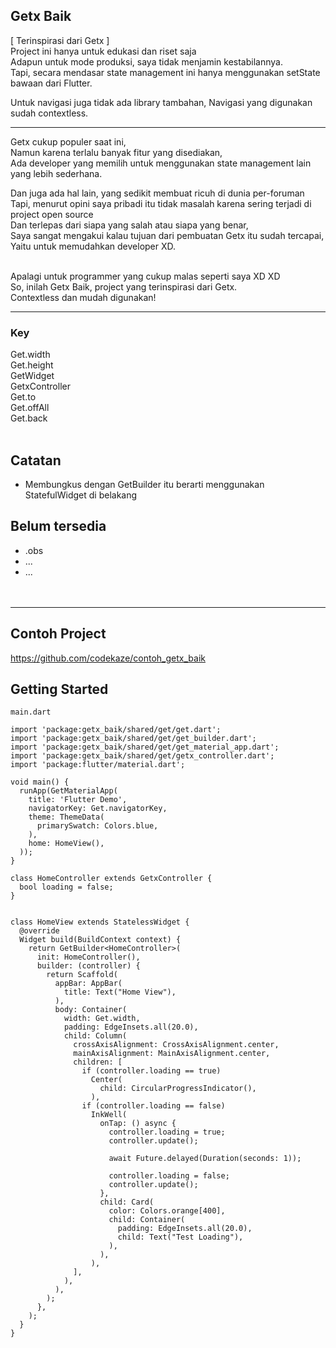 ## Getx Baik
[ Terinspirasi dari Getx ]<br>
Project ini hanya untuk edukasi dan riset saja<br>
Adapun untuk mode produksi, saya tidak menjamin kestabilannya.<br>
Tapi, secara mendasar state management ini hanya menggunakan setState bawaan dari Flutter.

Untuk navigasi juga tidak ada library tambahan,
Navigasi yang digunakan sudah contextless.

<hr/>

Getx cukup populer saat ini,<br>
Namun karena terlalu banyak fitur yang disediakan,<br>
Ada developer yang memilih untuk menggunakan state management lain yang lebih sederhana.<br>

Dan juga ada hal lain, yang sedikit membuat ricuh di dunia per-foruman<br>
Tapi, menurut opini saya pribadi itu tidak masalah karena sering terjadi di project open source<br>
Dan terlepas dari siapa yang salah atau siapa yang benar,<br>
Saya sangat mengakui kalau tujuan dari pembuatan Getx itu sudah tercapai,<br>
Yaitu untuk memudahkan developer XD.<br><br>

Apalagi untuk programmer yang cukup malas seperti saya XD XD <br>
So, inilah Getx Baik, project yang terinspirasi dari Getx.<br>
Contextless dan mudah digunakan!

<hr/>

### Key
Get.width<br>
Get.height<br>
GetWidget<br>
GetxController<br>
Get.to<br>
Get.offAll<br>
Get.back<br><br>



## Catatan
- Membungkus dengan GetBuilder itu berarti menggunakan StatefulWidget di belakang


## Belum tersedia
- .obs<br>
- ...<br>
- ...<br>
<br><br>
<hr/>

## Contoh Project
https://github.com/codekaze/contoh_getx_baik<br>

## Getting Started
```
main.dart
```

```
import 'package:getx_baik/shared/get/get.dart';
import 'package:getx_baik/shared/get/get_builder.dart';
import 'package:getx_baik/shared/get/get_material_app.dart';
import 'package:getx_baik/shared/get/getx_controller.dart';
import 'package:flutter/material.dart';

void main() {
  runApp(GetMaterialApp(
    title: 'Flutter Demo',
    navigatorKey: Get.navigatorKey,
    theme: ThemeData(
      primarySwatch: Colors.blue,
    ),
    home: HomeView(),
  ));
}

class HomeController extends GetxController {
  bool loading = false;
}


class HomeView extends StatelessWidget {
  @override
  Widget build(BuildContext context) {
    return GetBuilder<HomeController>(
      init: HomeController(),
      builder: (controller) {
        return Scaffold(
          appBar: AppBar(
            title: Text("Home View"),
          ),
          body: Container(
            width: Get.width,
            padding: EdgeInsets.all(20.0),
            child: Column(
              crossAxisAlignment: CrossAxisAlignment.center,
              mainAxisAlignment: MainAxisAlignment.center,
              children: [
                if (controller.loading == true)
                  Center(
                    child: CircularProgressIndicator(),
                  ),
                if (controller.loading == false)
                  InkWell(
                    onTap: () async {
                      controller.loading = true;
                      controller.update();

                      await Future.delayed(Duration(seconds: 1));

                      controller.loading = false;
                      controller.update();
                    },
                    child: Card(
                      color: Colors.orange[400],
                      child: Container(
                        padding: EdgeInsets.all(20.0),
                        child: Text("Test Loading"),
                      ),
                    ),
                  ),
              ],
            ),
          ),
        );
      },
    );
  }
}


```